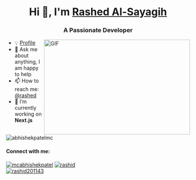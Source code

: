<h1 align="center">Hi 👋, I'm <a href="https://abhishekpatel.dev/](https://rashid202445.github.io/myCV">Rashed Al-Sayagih</a></h1>
<h3 align="center">A Passionate Developer</h3>
<img align="right" alt="GIF" src="https://github.com/abhishekpatelmc/store/blob/master/asset/code.gif?raw=true" width="400" height="260" />

- 💡 [Profile]([https://rashid202445.github.io/myCV])
- 💬 Ask me about anything, I am happy to help
- 📫 How to reach me: [@rashed](https://www.linkedin.com/in/%D8%B1%D8%B4%D9%8A%D8%AF-%D8%A7%D9%84%D8%B3%D9%8A%D8%A7%D8%BA%D9%8A-882605ba/)
- 🔭 I’m currently working on **Next.js**
<!-- - 📝 [Resume](https://flowcv-user-file-uploads-prod.s3.eu-central-1.amazonaws.com/websiteButton/ksr5trb8ylq9hsa37zdcxlfvcq.pdf) -->
<!-- - 🌱 I’m currently learning **Go** -->

<p align="left"> <img src="https://komarev.com/ghpvc/?username=abhishekpatelmc&label=Profile%20views&color=0e75b6&style=flat&color=blueviolet" alt="abhishekpatelmc" /></p>

<h4 lign="left">Connect with me:</h4>
<p align="left">
<a href="https://twitter.com/@rashed" target="_blank" style="none" >
  <img align="center" src="https://img.shields.io/badge/-@mcabhishekpatel-1ca0f1?style=flat&labelColor=1ca0f1&logo=twitter&logoColor=white&link=https://twitter.com/mcabhishekpatel" alt="mcabhishekpatel" /></a> 
<a href="https://linkedin.com/in/%D8%B1%D8%B4%D9%8A%D8%AF-%D8%A7%D9%84%D8%B3%D9%8A%D8%A7%D8%BA%D9%8A-882605ba" target="blank" style="none" >
  <img align="center" src="https://img.shields.io/badge/-abhishekpatelmc-blue?style=flat&logo=Linkedin&logoColor=white&link=https://www.linkedin.com/in/%D8%B1%D8%B4%D9%8A%D8%AF-%D8%A7%D9%84%D8%B3%D9%8A%D8%A7%D8%BA%D9%8A-882605ba/" alt="rashid" /></a>
<br>
  <!-- 
<a href="https://instagram.com/abhishekpatelmc" target="blank" style="none" >
  <img align="center" src="https://img.shields.io/badge/-@abhishekpatelmc-purple?style=flat&logo=instagram&logoColor=white&link=https://instagram.com/abhishekpatelmc/" alt="abhishekpatelmc" /></a> -->
<a href="mailto:rashid201143@gmail.com" target="blank" style="none" >
  <img align="center" src="https://img.shields.io/badge/-mcabhishekpatel2017-c14438?style=flat&logo=Gmail&logoColor=white&link=mailto:rashid201143@gmail.com" alt="rashid201143" /></a>
</p>

<!-- <hr> -->

<!--<p><img align="left" src="https://github-readme-stats.vercel.app/api/top-langs?username=abhishekpatelmc&show_icons=true&locale=en&layout=demo alt="abhishekpatelmc"/> </p>-->
  
<!--[![Top Langs](https://github-readme-stats.vercel.app/api/top-langs/?username=anuraghazra&layout=compact)](https://github.com/anuraghazra/github-readme-stats) -->


<!-- <p><img align="right" src="https://github-readme-stats.vercel.app/api?username=abhishekpatelmc&show_icons=true&locale=en" alt="abhishekpatelmc"/></p> -->

  
<!-- [![ github activity graph](https://activity-graph.herokuapp.com/graph?username=abhishekpatelmc&bg_color=ffffff&color=708090&line=1E90FF&point=24292e)]() -->
